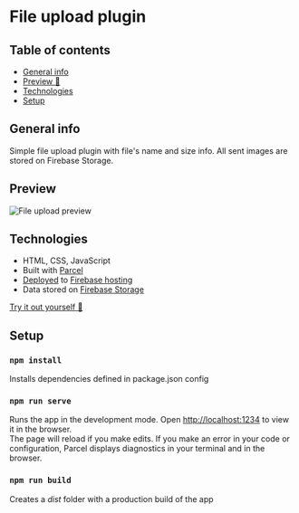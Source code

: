 # File upload plugin

## Table of contents
* [General info](#general-info)
* [Preview 👀](#preview)
* [Technologies](#technologies)
* [Setup](#setup)

## General info
Simple file upload plugin with file's name and size info. All sent images are stored on Firebase Storage.

## Preview
![File upload preview](https://user-images.githubusercontent.com/85896378/152877721-bfb3e8fe-316c-47b5-ac18-1abd1839d4f4.gif)

## Technologies
* HTML, CSS, JavaScript
* Built with [Parcel](https://www.npmjs.com/package/parcel)
* [Deployed](https://file-upload-dda84.web.app/) to [Firebase hosting](https://firebase.google.com/docs/hosting)
* Data stored on [Firebase Storage](https://firebase.google.com/docs/storage)

[Try it out yourself 📎](https://file-upload-dda84.web.app/)

## Setup
### `npm install`
Installs dependencies defined in package.json config

### `npm run serve`

Runs the app in the development mode. Open <http://localhost:1234> to view it in the browser.<br />
The page will reload if you make edits.
If you make an error in your code or configuration, Parcel displays diagnostics in your terminal and in the browser.

### `npm run build`

Creates a *dist* folder with a production build of the app
